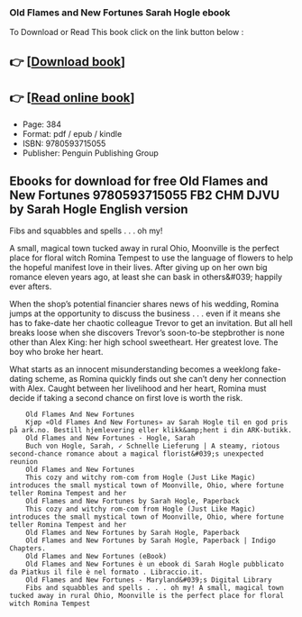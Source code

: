 ### Old Flames and New Fortunes Sarah Hogle ebook

To Download or Read This book click on the link button below :

## 👉  [**[Download book](http://filesbooks.info/download.php?group=book&from=github.com&id=705073&lnk=1061 "Download book")**]

## 👉  [**[Read online book](http://filesbooks.info/download.php?group=book&from=github.com&id=705073&lnk=1061 "Read online book")**]


* Page: 384
* Format: pdf / epub / kindle
* ISBN: 9780593715055
* Publisher: Penguin Publishing Group



## Ebooks for download for free Old Flames and New Fortunes 9780593715055 FB2 CHM DJVU by Sarah Hogle English version



Fibs and squabbles and spells . . . oh my!
 
 A small, magical town tucked away in rural Ohio, Moonville is the perfect place for floral witch Romina Tempest to use the language of flowers to help the hopeful manifest love in their lives. After giving up on her own big romance eleven years ago, at least she can bask in others&amp;#039; happily ever afters.
 
 When the shop’s potential financier shares news of his wedding, Romina jumps at the opportunity to discuss the business . . . even if it means she has to fake-date her chaotic colleague Trevor to get an invitation. But all hell breaks loose when she discovers Trevor’s soon-to-be stepbrother is none other than Alex King: her high school sweetheart. Her greatest love. The boy who broke her heart.
 
 What starts as an innocent misunderstanding becomes a weeklong fake-dating scheme, as Romina quickly finds out she can’t deny her connection with Alex. Caught between her livelihood and her heart, Romina must decide if taking a second chance on first love is worth the risk.


        Old Flames And New Fortunes
        Kjøp «Old Flames And New Fortunes» av Sarah Hogle til en god pris på ark.no. Bestill hjemlevering eller klikk&amp;hent i din ARK-butikk.
        Old Flames and New Fortunes - Hogle, Sarah
        Buch von Hogle, Sarah, ✓ Schnelle Lieferung | A steamy, riotous second-chance romance about a magical florist&#039;s unexpected reunion
        Old Flames and New Fortunes
        This cozy and witchy rom-com from Hogle (Just Like Magic) introduces the small mystical town of Moonville, Ohio, where fortune teller Romina Tempest and her 
        Old Flames and New Fortunes by Sarah Hogle, Paperback
        This cozy and witchy rom-com from Hogle (Just Like Magic) introduces the small mystical town of Moonville, Ohio, where fortune teller Romina Tempest and her 
        Old Flames and New Fortunes by Sarah Hogle, Paperback
        Old Flames and New Fortunes by Sarah Hogle, Paperback | Indigo Chapters.
        Old Flames and New Fortunes (eBook)
        Old Flames and New Fortunes è un ebook di Sarah Hogle pubblicato da Piatkus il file è nel formato . Libraccio.it.
        Old Flames and New Fortunes - Maryland&#039;s Digital Library
        Fibs and squabbles and spells . . . oh my! A small, magical town tucked away in rural Ohio, Moonville is the perfect place for floral witch Romina Tempest 
    




